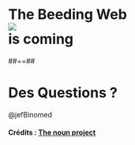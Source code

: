 

<!-- .slide: class="transition text-white"  -->

<h1>
    The Beeding Web
    <br><img src="./assets/images/polymer.svg" class="h-200">
    <br> is coming
</h1>




##==##

<!-- .slide: class="transition" -->

# Des Questions ?

<p>@jefBinomed</p>


<div class="credits">
    <h4 >Crédits : <a href="https://thenounproject.com/" target="_blank">The noun project</a></h4>
    <p ></p>
</div>


<div style="display:none">

</div>
